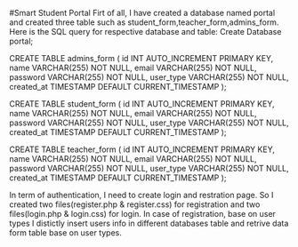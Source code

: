 #Smart Student Portal
Firt of all, I have created a database named portal and created three table such as student_form,teacher_form,admins_form. 
Here is the SQL query for respective database and table:
Create Database portal;

CREATE TABLE admins_form (
    id INT AUTO_INCREMENT PRIMARY KEY,
    name VARCHAR(255) NOT NULL,
    email VARCHAR(255) NOT NULL,
    password VARCHAR(255) NOT NULL,
    user_type VARCHAR(255) NOT NULL,
    created_at TIMESTAMP DEFAULT CURRENT_TIMESTAMP
);

CREATE TABLE student_form (
    id INT AUTO_INCREMENT PRIMARY KEY,
    name VARCHAR(255) NOT NULL,
    email VARCHAR(255) NOT NULL,
    password VARCHAR(255) NOT NULL,
    user_type VARCHAR(255) NOT NULL,
    created_at TIMESTAMP DEFAULT CURRENT_TIMESTAMP
);

CREATE TABLE teacher_form (
    id INT AUTO_INCREMENT PRIMARY KEY,
    name VARCHAR(255) NOT NULL,
    email VARCHAR(255) NOT NULL,
    password VARCHAR(255) NOT NULL,
    user_type VARCHAR(255) NOT NULL,
    created_at TIMESTAMP DEFAULT CURRENT_TIMESTAMP
);
 
 In term of authentication, I need to create login and restration page. So I created two files(register.php & register.css) for registration and two files(login.php & login.css) for login.
 In case of registration, base on user types I distictly insert users info in different databases table and retrive data form table base on user types.

